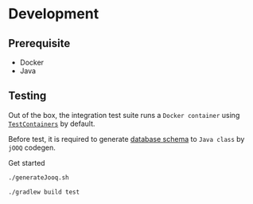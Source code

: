 # Development

## Prerequisite

- Docker
- Java

## Testing

Out of the box, the integration test suite runs a `Docker container` using [`TestContainers`](https://www.testcontainers.org/) by default.

Before test, it is required to generate [database schema](integtest/src/test/resources) to `Java class` by `jOOQ` codegen.

Get started 

```bash
./generateJooq.sh

./gradlew build test
```
